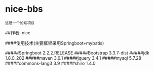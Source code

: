 # nice-bbs  
``这是一个论坛项目``

##作者: nice

####使用技术(主要框架采用Springboot+mybatis)

#####Springboot 2.2.2.RELEASE
#####Bootstrap 3.3.7-dist
#####jdk 1.8.0_202
#####maven 3.6.1
#####jquery 3.4.1
#####mysql 5.7.28
#####commons-lang3 3.9
#####shiro 1.4.0



